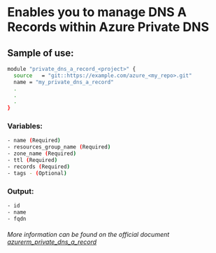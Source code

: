 # Enables you to manage DNS A Records within Azure Private DNS

## Sample of use:

```bash
module "private_dns_a_record_<project>" {
  source   = "git::https://example.com/azure_<my_repo>.git"
  name = "my_private_dns_a_record"
  .
  .
  .
}
```

### Variables:

```bash
- name (Required)
- resources_group_name (Required)
- zone_name (Required)
- ttl (Required)
- records (Required)
- tags - (Optional)
```

### Output:

```bash
- id
- name
- fqdn
```

###### More information can be found on the official document [azurerm_private_dns_a_record](https://registry.terraform.io/providers/hashicorp/azurerm/latest/docs/resources/private_dns_a_record)